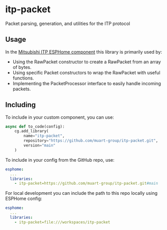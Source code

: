 # itp-packet
Packet parsing, generation, and utilities for the ITP protocol

## Usage
In the [Mitsubishi ITP ESPHome component](https://github.com/muart-group/esphome-components/tree/dev/components/mitsubishi_itp) this library is primarily used by:
- Using the RawPacket constructor to create a RawPacket from an array of bytes.
- Using specific Packet constructors to wrap the RawPacket with useful functions.
- Implementing the PacketProcessor interface to easily handle incoming packets.

## Including
To include in your custom component, you can use:
```python
async def to_code(config):
    cg.add_library(
        name="itp-packet",
        repository="https://github.com/muart-group/itp-packet.git",
        version="main"
    )
```

To include in your config from the GitHub repo, use:
```yaml
esphome:
  ...
  libraries:
    - itp-packet=https://github.com/muart-group/itp-packet.git#main
```

For local development you can include the path to this repo locally using ESPHome config:
```yaml
esphome:
  ...
  libraries:
    - itp-packet=file:///workspaces/itp-packet
```

